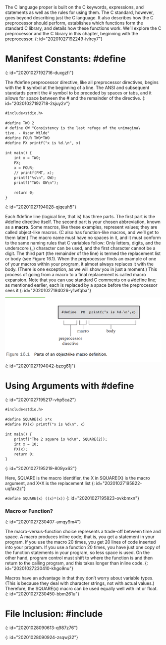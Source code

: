 The C language proper is built on the C keywords, expressions, and statements as well as the
rules for using them. The C standard, however, goes beyond describing just the C language. It
also describes how the C preprocessor should perform, establishes which functions form the standard C library, and details how these functions work. We’ll explore the C preprocessor and
the C library in this chapter, beginning with the preprocessor.
{: id="20201027192249-ivlrey7"}

# Manifest Constants: #define
{: id="20201027192716-duxgzfi"}

The #define preprocessor directive, like all preprocessor directives, begins with the # symbol
at the beginning of a line. The ANSI and subsequent standards permit the # symbol to be
preceded by spaces or tabs, and it allows for space between the # and the remainder of the
directive.
{: id="20201027192718-2sjuy2v"}

```
#include<stdio.h>

#define TWO 2
# define OW "Consistency is the last refuge of the unimagina\
tive. - Oscar Wilde"
#define FOUR TWO*TWO
#define PX printf("x is %d.\n", x)

int main() {
    int x = TWO;
    PX;
    x = FOUR;
    // printf(FMT, x);
    printf("%s\n", OW);
    printf("TWO: OW\n");

    return 0;
}
```
{: id="20201027194028-qjqeuh5"}

Each #define line (logical line, that is) has three parts. The first part is the #define directive
itself. The second part is your chosen abbreviation, known as a **macro**. Some macros, like these
examples, represent values; they are called object-like macros. (C also has function-like macros,
and we’ll get to them later.) The macro name must have no spaces in it, and it must conform
to the same naming rules that C variables follow: Only letters, digits, and the underscore (_)
character can be used, and the first character cannot be a digit. The third part (the remainder
of the line) is termed the replacement list or body (see Figure 16.1). When the preprocessor finds
an example of one of your macros within your program, it almost always replaces it with the
body. (There is one exception, as we will show you in just a moment.) This process of going
from a macro to a final replacement is called macro expansion. Note that you can use standard
C comments on a #define line; as mentioned earlier, each is replaced by a space before the
preprocessor sees it
{: id="20201027194026-y1wfqba"}

![16.1.png](assets/20201027194159-hysbzim-16.1.png)
{: id="20201027194042-bzcg61j"}

# Using Arguments with #define
{: id="20201027195217-vhp5ca2"}

```
#include<stdio.h>

#define SQUARE(x) x*x
#define PX(x) printf("x is %d\n", x)

int main() {
    printf("The 2 square is %d\n", SQUARE(2));
    int x = 10;
    PX(x);
    return 0;
}
```
{: id="20201027195219-809yx62"}

Here, SQUARE is the macro identifier, the X in SQUARE(X) is the macro argument, and X*X is the
replacement list
{: id="20201027195822-uqfax2z"}

`#define SQUARE(x) ((x)*(x))`
{: id="20201027195823-ovkbmxn"}

### Macro or Function?
{: id="20201027230407-amqy9m4"}

The macro-versus-function choice represents a trade-off between time and space. A macro
produces inline code; that is, you get a statement in your program. If you use the macro 20
times, you get 20 lines of code inserted into your program. If you use a function 20 times, you
have just one copy of the function statements in your program, so less space is used. On the
other hand, program control must shift to where the function is and then return to the calling
program, and this takes longer than inline code.
{: id="20201027230410-khgo9nu"}

Macros have an advantage in that they don’t worry about variable types. (This is because they
deal with character strings, not with actual values.) Therefore, the SQUARE(x) macro can be
used equally well with int or float.
{: id="20201027230450-bbm261u"}

# File Inclusion: #include
{: id="20201028090613-q987z76"}

{: id="20201028090924-zsqwj32"}
